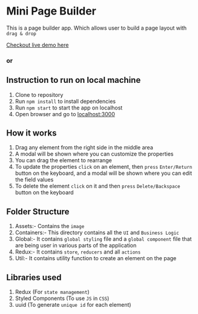 # Mini Page Builder

This is a page builder app. Which allows user to build a page layout with `drag & drop`

[Checkout live demo here](https://uddesh-mini-page-builder.netlify.app/)

### or

## Instruction to run on local machine

1. Clone to repository
2. Run `npm install` to install dependencies
3. Run `npm start` to start the app on localhost
4. Open browser and go to [localhost:3000](http://localhost:3000)

## How it works

1. Drag any element from the right side in the middle area
2. A modal will be shown where you can customize the properties
3. You can drag the element to rearrange
4. To update the properties `click` on an element, then `press` `Enter/Return` button on the keyboard, and a modal will be shown where you can edit the field values
5. To delete the element `click` on it and then `press` `Delete/Backspace` button on the keyboard

## Folder Structure

1. Assets:- Contains the `image`
2. Containers:- This directory contains all the `UI` and `Business Logic`
3. Global:- It contains `global styling` file and a `global component` file that are being user in various parts of the application
4. Redux:- It contains `store`, `reducers` and all `actions`
5. Util:- It contains utility function to create an element on the page

## Libraries used

1. Redux (For `state management`)
2. Styled Components (To use `JS` in `CSS`)
3. uuid (To generate `unique id` for each element)
